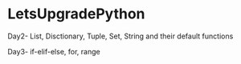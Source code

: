 # LetsUpgradePython

Day2- List, Disctionary, Tuple, Set, String and their default functions

Day3- if-elif-else, for, range 
